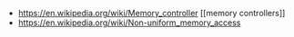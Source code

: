 - https://en.wikipedia.org/wiki/Memory_controller [[memory controllers]]
- https://en.wikipedia.org/wiki/Non-uniform_memory_access 
